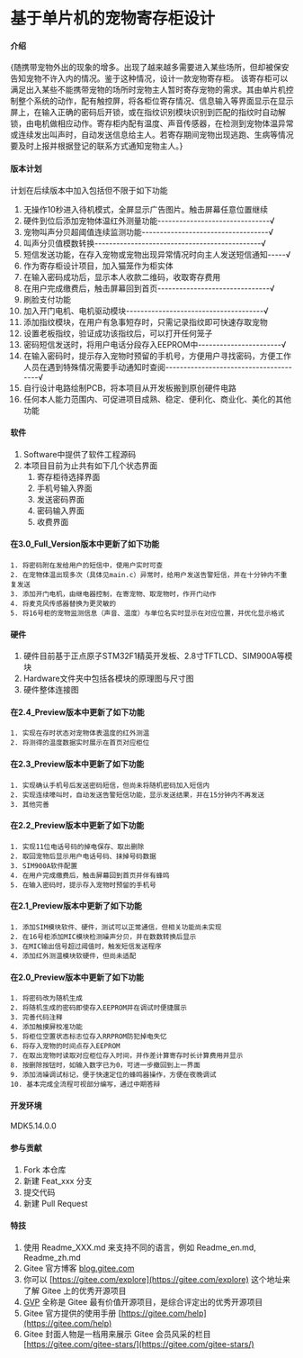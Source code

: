 # 基于单片机的宠物寄存柜设计

#### 介绍
{随携带宠物外出的现象的增多。出现了越来越多需要进入某些场所，但却被保安告知宠物不许入内的情况。鉴于这种情况，设计一款宠物寄存柜。
该寄存柜可以满足出入某些不能携带宠物的场所时宠物主人暂时寄存宠物的需求。其由单片机控制整个系统的动作，配有触控屏，将各柜位寄存情况、信息输入等界面显示在显示屏上，在输入正确的密码后开锁，或在指纹识别模块识别到匹配的指纹时自动解锁，由电机做相应动作。寄存柜内配有温度、声音传感器，在检测到宠物体温异常或连续发出叫声时，自动发送信息给主人。若寄存期间宠物出现逃跑、生病等情况要及时上报并根据登记的联系方式通知宠物主人。}

#### 版本计划
计划在后续版本中加入包括但不限于如下功能
1.  无操作10秒进入待机模式，全屏显示广告图片。触击屏幕任意位置继续
2.  硬件到位后添加宠物体温红外测量功能-------------------------------√
3.  宠物叫声分贝超阈值连续监测功能-----------------------------------√
4.  叫声分贝值模数转换----------------------------------------------√
5.  短信发送功能，在存入宠物或宠物出现异常情况时向主人发送短信通知-----√
6.  作为寄存柜设计项目，加入猫笼作为柜实体
7.  在输入密码成功后，显示本人收款二维码，收取寄存费用
8.  在用户完成缴费后，触击屏幕回到首页-------------------------------√
9.  刷脸支付功能
10. 加入开门电机、电机驱动模块--------------------------------------√
11. 添加指纹模块，在用户有急事短存时，只需记录指纹即可快速存取宠物
12. 设置老板指纹，验证成功该指纹后，可以打开任何笼子
13. 密码短信发送时，将用户电话分段存入EEPROM中-----------------------√
14. 在输入密码时，提示存入宠物时预留的手机号，方便用户寻找密码，方便工作人员在遇到特殊情况需要手动通知时查阅---------------------------------------√
15. 自行设计电路绘制PCB，将本项目从开发板搬到原创硬件电路
16. 任何本人能力范围内、可促进项目成熟、稳定、便利化、商业化、美化的其他功能


#### 软件

1.  Software中提供了软件工程源码
2.  本项目目前为止共有如下几个状态界面
    1. 寄存柜待选择界面
    2. 手机号输入界面
    3. 发送密码界面
    4. 密码输入界面
    5. 收费界面


####  在3.0_Full_Version版本中更新了如下功能

    1. 将密码附在发给用户的短信中，使用户实时可查
    2. 在宠物体温出现多次（具体见main.c）异常时，给用户发送告警短信，并在十分钟内不重复发送
    3. 添加开门电机，由继电器控制，在寄宠物、取宠物时，作开门动作
    4. 将麦克风传感器替换为更灵敏的
    5. 将16号柜的宠物监测信息（声音、温度）与单位名实时显示在对应位置，并优化显示格式
    
    
#### 硬件

1. 硬件目前基于正点原子STM32F1精英开发板、2.8寸TFTLCD、SIM900A等模块
2. Hardware文件夹中包括各模块的原理图与尺寸图
3. 硬件整体连接图



####  在2.4_Preview版本中更新了如下功能

    1. 实现在存时状态对宠物体表温度的红外测温
    2. 将测得的温度数据实时展示在首页对应柜位

####  在2.3_Preview版本中更新了如下功能

    1. 实现确认手机号后发送密码短信，但尚未将随机密码加入短信内
    2. 实现连续嚎叫时，自动发送告警短信功能，显示发送结果，并在15分钟内不再发送
    3. 其他完善

####  在2.2_Preview版本中更新了如下功能

    1. 实现11位电话号码的掉电保存、取出删除
    2. 取回宠物后显示用户电话号码、抹掉号码数据
    3. SIM900A软件配置
    4. 在用户完成缴费后，触击屏幕回到首页并伴有蜂鸣
    5. 在输入密码时，提示存入宠物时预留的手机号

####  在2.1_Preview版本中更新了如下功能

    1. 添加SIM模块软件、硬件，测试可以正常通信，但相关功能尚未实现
    2. 在16号柜添加MIC模块检测噪声分贝，并在数数转换后显示
    3. 在MIC输出信号超过阈值时，触发短信发送程序
    4. 添加红外测温模块软硬件，但尚未适配

####  在2.0_Preview版本中更新了如下功能

    1. 将密码改为随机生成
    2. 将随机生成的密码即使存入EEPROM并在调试时便捷展示
    3. 完善代码注释
    4. 添加触摸屏校准功能
    5. 将柜位空置状态标志位存入RRPROM防犯掉电失忆
    6. 将存入宠物的时间点存入EEPROM
    7. 在取出宠物时读取对应柜位存入时间，并作差计算寄存时长计算费用并显示
    8. 按删除按钮时，如输入数字已为0，可进一步撤回到上一界面
    9. 添加消噪调试标记，便于快速定位的蜂鸣器操作，方便在夜晚调试
    10. 基本完成全流程可视部分编写，通过中期答辩



#### 开发环境

MDK5.14.0.0





#### 参与贡献

1.  Fork 本仓库
2.  新建 Feat_xxx 分支
3.  提交代码
4.  新建 Pull Request


#### 特技

1.  使用 Readme\_XXX.md 来支持不同的语言，例如 Readme\_en.md, Readme\_zh.md
2.  Gitee 官方博客 [blog.gitee.com](https://blog.gitee.com)
3.  你可以 [https://gitee.com/explore](https://gitee.com/explore) 这个地址来了解 Gitee 上的优秀开源项目
4.  [GVP](https://gitee.com/gvp) 全称是 Gitee 最有价值开源项目，是综合评定出的优秀开源项目
5.  Gitee 官方提供的使用手册 [https://gitee.com/help](https://gitee.com/help)
6.  Gitee 封面人物是一档用来展示 Gitee 会员风采的栏目 [https://gitee.com/gitee-stars/](https://gitee.com/gitee-stars/)
